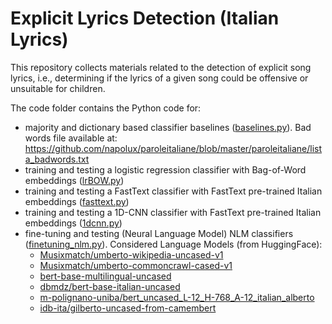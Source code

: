 # Explicit Lyrics Detection (Italian Lyrics)

This repository collects materials related to the detection of explicit song lyrics, i.e., determining if the lyrics of a given song could be offensive or unsuitable for children.

The code folder contains the Python code for:

* majority and dictionary based classifier baselines ([baselines.py](code/baselines.py)). Bad words file available at: https://github.com/napolux/paroleitaliane/blob/master/paroleitaliane/lista_badwords.txt
* training and testing a logistic regression classifier with Bag-of-Word embeddings ([lrBOW.py](code/lrBOW.py))
* training and testing a FastText classifier with FastText pre-trained Italian embeddings ([fasttext.py](code/fasttext.py))
* training and testing a 1D-CNN classifier with FastText pre-trained Italian embeddings ([1dcnn.py](code/1dcnn.py))
* fine-tuning and testing (Neural Language Model) NLM classifiers ([finetuning_nlm.py](code/finetuning_nlm.py)). Considered Language Models (from HuggingFace):
  * [Musixmatch/umberto-wikipedia-uncased-v1](https://huggingface.co/Musixmatch/umberto-wikipedia-uncased-v1)
  * [Musixmatch/umberto-commoncrawl-cased-v1](https://huggingface.co/Musixmatch/umberto-commoncrawl-cased-v1)
  * [bert-base-multilingual-uncased](https://huggingface.co/bert-base-multilingual-uncased)
  * [dbmdz/bert-base-italian-uncased](https://huggingface.co/dbmdz/bert-base-italian-uncased)
  * [m-polignano-uniba/bert_uncased_L-12_H-768_A-12_italian_alberto](m-polignano-uniba/bert_uncased_L-12_H-768_A-12_italian_alberto)
  * [idb-ita/gilberto-uncased-from-camembert](https://huggingface.co/idb-ita/gilberto-uncased-from-camembert)
